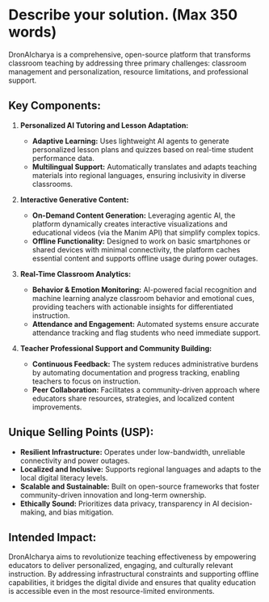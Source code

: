# Describe your solution. (Max 350 words)

DronAIcharya is a comprehensive, open-source platform that transforms classroom teaching by addressing three primary challenges: classroom management and personalization, resource limitations, and professional support.

## Key Components:

1. **Personalized AI Tutoring and Lesson Adaptation:**  
   - **Adaptive Learning:** Uses lightweight AI agents to generate personalized lesson plans and quizzes based on real-time student performance data.  
   - **Multilingual Support:** Automatically translates and adapts teaching materials into regional languages, ensuring inclusivity in diverse classrooms.

2. **Interactive Generative Content:**  
   - **On-Demand Content Generation:** Leveraging agentic AI, the platform dynamically creates interactive visualizations and educational videos (via the Manim API) that simplify complex topics.  
   - **Offline Functionality:** Designed to work on basic smartphones or shared devices with minimal connectivity, the platform caches essential content and supports offline usage during power outages.

3. **Real-Time Classroom Analytics:**  
   - **Behavior & Emotion Monitoring:** AI-powered facial recognition and machine learning analyze classroom behavior and emotional cues, providing teachers with actionable insights for differentiated instruction.  
   - **Attendance and Engagement:** Automated systems ensure accurate attendance tracking and flag students who need immediate support.

4. **Teacher Professional Support and Community Building:**  
   - **Continuous Feedback:** The system reduces administrative burdens by automating documentation and progress tracking, enabling teachers to focus on instruction.  
   - **Peer Collaboration:** Facilitates a community-driven approach where educators share resources, strategies, and localized content improvements.

## Unique Selling Points (USP):
- **Resilient Infrastructure:** Operates under low-bandwidth, unreliable connectivity and power outages.
- **Localized and Inclusive:** Supports regional languages and adapts to the local digital literacy levels.
- **Scalable and Sustainable:** Built on open-source frameworks that foster community-driven innovation and long-term ownership.
- **Ethically Sound:** Prioritizes data privacy, transparency in AI decision-making, and bias mitigation.

## Intended Impact:
DronAIcharya aims to revolutionize teaching effectiveness by empowering educators to deliver personalized, engaging, and culturally relevant instruction. By addressing infrastructural constraints and supporting offline capabilities, it bridges the digital divide and ensures that quality education is accessible even in the most resource-limited environments. 